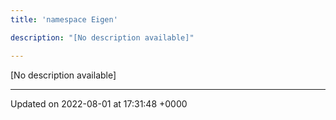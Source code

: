 ```yaml
---
title: 'namespace Eigen'

description: "[No description available]"

---
```







[No description available]






-------------------------------

Updated on 2022-08-01 at 17:31:48 +0000